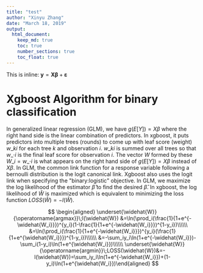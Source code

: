 ```yaml
---
title: "test"
author: "Xinyu Zhang"
date: "March 18, 2019"
output:
  html_document:
    keep_md: true
    toc: true
    number_sections: true
    toc_float: true
---
```




This is inline: $\mathbf{y} = \mathbf{X}\boldsymbol\beta + \boldsymbol\varepsilon$

# Xgboost Algorithm for binary classification

In generalized linear regression (GLM), we have $g(E[Y])=X\beta$ where the right hand side is the linear combination of predictors. In xgboost, it puts predictors into multiple trees (rounds) to come up with leaf score (weight) $w\_{ki}$ for each tree $k$ and observation $i$. $w\_{ki}$ is summed over all trees so that $w\_{\cdot{i}}$ is the final leaf score for observation $i$. The vector $W$ formed by these $W\_i=w\_{\cdot{i}}$ is what appears on the right hand side of $g(E[Y])=X\beta$ instead of $X\beta$. In GLM, the common link function for a response variable following a bernoulli distribution is the logit canonical link. Xgboost also uses the logit link when specifying the "binary:logistic" objective. In GLM, we maximize the log likelihood of the estimator $\widehat{\beta}$ to find the desired $\widehat{\beta}$. In xgboost, the log likelihood of $\widehat{W}$ is maximized which is equivalent to minimizing the loss function $LOSS(\widehat{W})=-l(\widehat{W})$.

$$
\begin{aligned}
\underset{\widehat{W}}{\operatorname{argmax}}\;l(\widehat{W})
&=\ln(\prod_i(\frac{1}{1+e^{-\widehat{W_i}}})^{y_i}(1-\frac{1}{1+e^{-\widehat{W_i}}})^{1-y_i})\\\\\\
&=\ln(\prod_i(\frac{1}{1+e^{-\widehat{W_i}}})^{y_i}(\frac{1}{1+e^{\widehat{W_i}}})^{1-y_i})\\\\\\
&=-\sum_iy_i\ln(1+e^{-\widehat{W_i}})-\sum_i(1-y_i)\ln(1+e^{\widehat{W_i}})\\\\\\
\underset{\widehat{W}}{\operatorname{argmin}}\;LOSS(\widehat{W})&=-l(\widehat{W})=\sum_iy_i\ln(1+e^{-\widehat{W_i}})+(1-y_i)\ln(1+e^{\widehat{W_i}})\end{aligned}
$$



